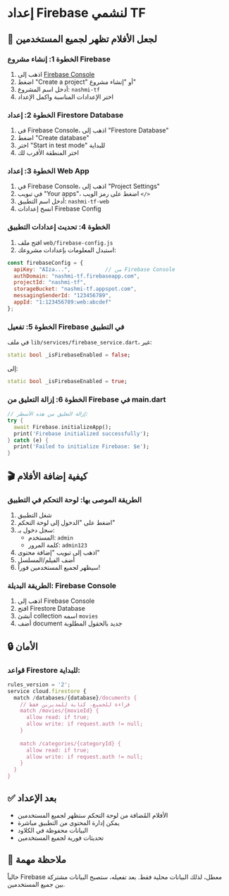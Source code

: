 # إعداد Firebase لنشمي TF

## 🎯 لجعل الأفلام تظهر لجميع المستخدمين

### الخطوة 1: إنشاء مشروع Firebase
1. اذهب إلى [Firebase Console](https://console.firebase.google.com)
2. اضغط "Create a project" أو "إنشاء مشروع"
3. أدخل اسم المشروع: `nashmi-tf`
4. اختر الإعدادات المناسبة واكمل الإعداد

### الخطوة 2: إعداد Firestore Database
1. في Firebase Console، اذهب إلى "Firestore Database"
2. اضغط "Create database"
3. اختر "Start in test mode" للبداية
4. اختر المنطقة الأقرب لك

### الخطوة 3: إعداد Web App
1. في Firebase Console، اذهب إلى "Project Settings"
2. في تبويب "Your apps"، اضغط على رمز الويب `</>`
3. أدخل اسم التطبيق: `nashmi-tf-web`
4. انسخ إعدادات Firebase Config

### الخطوة 4: تحديث إعدادات التطبيق
1. افتح ملف `web/firebase-config.js`
2. استبدل المعلومات بإعدادات مشروعك:

```javascript
const firebaseConfig = {
  apiKey: "AIza...",           // من Firebase Console
  authDomain: "nashmi-tf.firebaseapp.com",
  projectId: "nashmi-tf",
  storageBucket: "nashmi-tf.appspot.com",
  messagingSenderId: "123456789",
  appId: "1:123456789:web:abcdef"
};
```

### الخطوة 5: تفعيل Firebase في التطبيق
في ملف `lib/services/firebase_service.dart`، غير:
```dart
static bool _isFirebaseEnabled = false;
```
إلى:
```dart
static bool _isFirebaseEnabled = true;
```

### الخطوة 6: إزالة التعليق من Firebase في main.dart
```dart
// إزالة التعليق من هذه الأسطر:
try {
  await Firebase.initializeApp();
  print('Firebase initialized successfully');
} catch (e) {
  print('Failed to initialize Firebase: $e');
}
```

## 🎬 كيفية إضافة الأفلام

### الطريقة الموصى بها: لوحة التحكم في التطبيق
1. شغل التطبيق
2. اضغط على "الدخول إلى لوحة التحكم"
3. سجل دخول بـ:
   - المستخدم: `admin`
   - كلمة المرور: `admin123`
4. اذهب إلى تبويب "إضافة محتوى"
5. أضف الفيلم/المسلسل
6. سيظهر لجميع المستخدمين فوراً!

### الطريقة البديلة: Firebase Console
1. اذهب إلى Firebase Console
2. افتح Firestore Database
3. أنشئ collection اسمه `movies`
4. أضف document جديد بالحقول المطلوبة

## 🔒 الأمان

### قواعد Firestore للبداية:
```javascript
rules_version = '2';
service cloud.firestore {
  match /databases/{database}/documents {
    // قراءة للجميع، كتابة للمديرين فقط
    match /movies/{movieId} {
      allow read: if true;
      allow write: if request.auth != null;
    }
    
    match /categories/{categoryId} {
      allow read: if true;
      allow write: if request.auth != null;
    }
  }
}
```

## ✅ بعد الإعداد
- الأفلام المُضافة من لوحة التحكم ستظهر لجميع المستخدمين
- يمكن إدارة المحتوى من التطبيق مباشرة
- البيانات محفوظة في الكلاود
- تحديثات فورية لجميع المستخدمين

## 🚨 ملاحظة مهمة
حالياً Firebase معطل، لذلك البيانات محلية فقط. بعد تفعيله، ستصبح البيانات مشتركة بين جميع المستخدمين.
